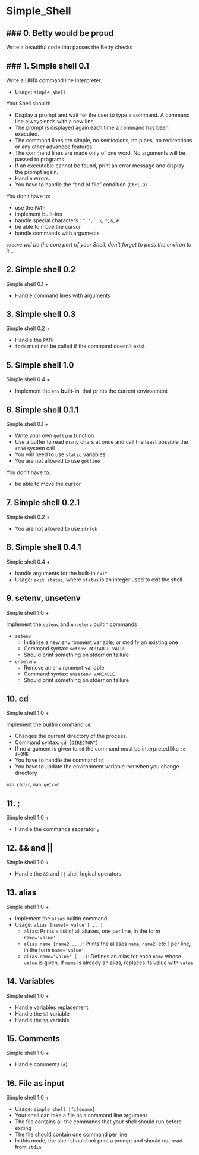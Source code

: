 # Simple_Shell

## ### 0. Betty would be proud
Write a beautiful code that passes the Betty checks


## ### 1. Simple shell 0.1
Write a UNIX command line interpreter.

-   Usage:  `simple_shell`

Your Shell should:

-   Display a prompt and wait for the user to type a command. A command line always ends with a new line.
-   The prompt is displayed again each time a command has been executed.
-   The command lines are simple, no semicolons, no pipes, no redirections or any other advanced features.
-   The command lines are made only of one word. No arguments will be passed to programs.
-   If an executable cannot be found, print an error message and display the prompt again.
-   Handle errors.
-   You have to handle the “end of file” condition (`Ctrl+D`)

You don’t have to:

-   use the  `PATH`
-   implement built-ins
-   handle special characters :  `"`,  `'`,  `` ` ``,  `\`,  `*`,  `&`,  `#`
-   be able to move the cursor
-   handle commands with arguments

_`execve`  will be the core part of your Shell, don’t forget to pass the environ to it…_

## 2. Simple shell 0.2

Simple shell 0.1 +

-   Handle command lines with arguments

##  3. Simple shell 0.3

Simple shell 0.2 +

-   Handle the  `PATH`
-   `fork`  must not be called if the command doesn’t exist

## 5. Simple shell 1.0

Simple shell 0.4 +

-   Implement the  `env`  **built-in**, that prints the current environment

## 6. Simple shell 0.1.1

Simple shell 0.1 +

-   Write your own  `getline`  function
-   Use a buffer to read many chars at once and call the least possible the  `read`  system call
-   You will need to use  `static`  variables
-   You are not allowed to use  `getline`

You don’t have to:

-   be able to move the cursor

## 7. Simple shell 0.2.1

Simple shell 0.2 +

-   You are not allowed to use  `strtok`

## 8. Simple shell 0.4.1

Simple shell 0.4 +

-   handle arguments for the built-in  `exit`
-   Usage:  `exit status`, where  `status`  is an integer used to exit the shell

## 9. setenv, unsetenv

Simple shell 1.0 +

Implement the  `setenv`  and  `unsetenv`  builtin commands

-   `setenv`
    -   Initialize a new environment variable, or modify an existing one
    -   Command syntax:  `setenv VARIABLE VALUE`
    -   Should print something on stderr on failure
-   `unsetenv`
    -   Remove an environment variable
    -   Command syntax:  `unsetenv VARIABLE`
    -   Should print something on stderr on failure

## 10. cd

Simple shell 1.0 +

Implement the builtin command  `cd`:

-   Changes the current directory of the process.
-   Command syntax:  `cd [DIRECTORY]`
-   If no argument is given to  `cd`  the command must be interpreted like  `cd $HOME`
-   You have to handle the command  `cd -`
-   You have to update the environment variable  `PWD`  when you change directory

`man chdir`,  `man getcwd`

## 11. ;

Simple shell 1.0 +

-   Handle the commands separator  `;`

## 12. && and ||

Simple shell 1.0 +

-   Handle the  `&&`  and  `||`  shell logical operators

## 13. alias

Simple shell 1.0 +

-   Implement the  `alias`  builtin command
-   Usage:  `alias [name[='value'] ...]`
    -   `alias`: Prints a list of all aliases, one per line, in the form  `name='value'`
    -   `alias name [name2 ...]`: Prints the aliases  `name`,  `name2`, etc 1 per line, in the form  `name='value'`
    -   `alias name='value' [...]`: Defines an alias for each  `name`  whose  `value`  is given. If  `name`  is already an alias, replaces its value with  `value`

## 14. Variables

Simple shell 1.0 +

-   Handle variables replacement
-   Handle the  `$?`  variable
-   Handle the  `$$`  variable

## 15. Comments

Simple shell 1.0 +

-   Handle comments (`#`)

## 16. File as input

Simple shell 1.0 +

-   Usage:  `simple_shell [filename]`
-   Your shell can take a file as a command line argument
-   The file contains all the commands that your shell should run before exiting
-   The file should contain one command per line
-   In this mode, the shell should not print a prompt and should not read from  `stdin`
